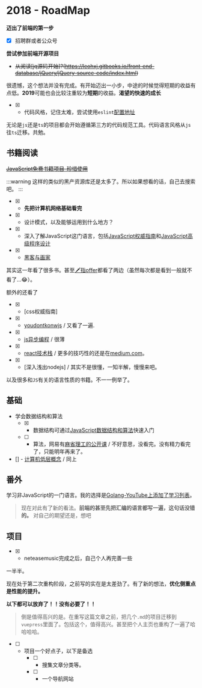# 2018 - RoadMap

**迈出了前端的第一步**

* [x] 招聘群或者公众号

**尝试参加前端开源项目**

* ~~从阅读[jq源码开始]?(https://leohxj.gitbooks.io/front-end-database/jQuery/jQuery-source-code/index.html)~~

很遗憾，这个想法并没有完成。有开始迈出一小步，中途的时候觉得短期的收益有点低。**2019**可能也会比较注重较为**短期**的收益。**渴望的快速的成长**

* [x] - 代码风格，记住太难，尝试使用`eslint`[配置地址](https://blog.csdn.net/m0_37068028/article/details/78548148)

无论是`js`还是`ts`的项目都会开始遵循第三方的代码规范工具。代码语言风格从`js`往`ts`迁移。共勉。

## 书籍阅读

~~[JavaScript免费书籍项目-珍惜使用](https://github.com/shihyu/Programming_learning_resource/tree/master/JavaScript)~~

:::warning
这样的类似的黑产资源库还是太多了。所以如果想看的话，自己去搜索吧。
:::

* [x] - **先把计算机网络基础看完**
* [x] - 设计模式，以及能够运用到什么地方？
* [x] - 深入了解JavaScript这门语言，包括[JavaScript权威指南](https://github.com/shihyu/Programming_learning_resource/tree/master/JavaScript)和[JavaScript高级程序设计](https://github.com/shihyu/Programming_learning_resource/tree/master/JavaScript)
* [x] - [黑客与画家](https://book.douban.com/subject/6021440/)

其实这一年看了很多书。甚至[🗡指offer]()都看了两边（虽然每次都是看到一般就不看了...😂）。

额外的还看了

* [x] - [css权威指南]
* [x] - [youdontkonwjs]() / 又看了一遍.
* [x] - [js异步编程]() / 很薄
* [x] - [react技术栈]() / 更多的技巧性的还是在[medium.com](https://www.medium.com)。
* [x] - [深入浅出nodejs] / 其实不是很懂，一知半解，慢慢来吧。


以及很多和`JS`有关的语言性质的书籍。不一一例举了。

## 基础

* 学会数据结构和算法
    * [x] - 数据结构可通过[JavaScript数据结构和算法](https://github.com/shihyu/Programming_learning_resource/tree/master/JavaScript)快速入门
    * [ ] - 算法，网易有[麻省理工的公开课](http://open.163.com/movie/2010/12/G/F/M6UTT5U0I_M6V2T1JGF.html) / 不好意思，没看完。没有精力看完了，只能明年再来了。
* [] - [计算机低层概念](http://open.163.com/special/opencourse/bianchengdaolun.html) / 同上

## 番外

学习非JavaScript的一门语言。我的选择是[Golang-YouTube上添加了学习列表]()。

> 现在对此有了新的看法。**前端的甚至先把汇编的语言都写一遍，这句话没错的。** 对自己的期望还是，想吧

## 项目

* [x] - neteasemusic完成之后，自己个人再完善一些

一半半。

现在处于第二次重构阶段，之前写的实在是太差劲了。有了新的想法，**优化侧重点是性能的提升。**

**以下都可以放弃了！！没有必要了！！**

> 倒是值得高兴的是。在重写这篇文章之前，把几个`.md`的项目迁移到`vuepress`里面了。包括这个，值得高兴。甚至把个人主页也重构了一遍了哈哈哈哈。

* [ ] - 项目一个好点子，以下是备选
    * [ ] - 搜集文章分类等。
    * [ ] - 一个导航网站
